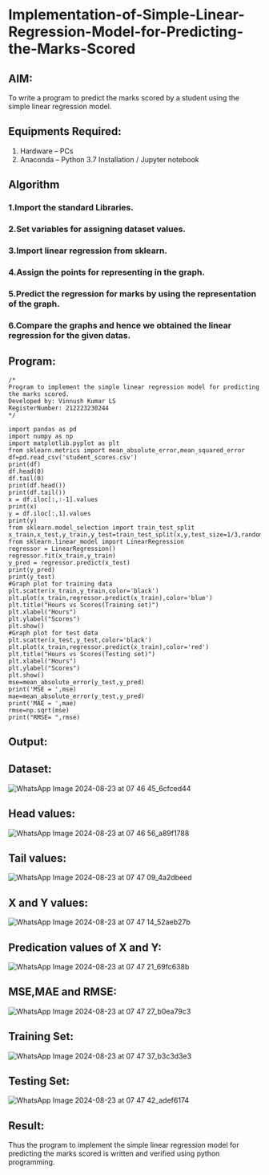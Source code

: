 # Implementation-of-Simple-Linear-Regression-Model-for-Predicting-the-Marks-Scored

## AIM:
To write a program to predict the marks scored by a student using the simple linear regression model.

## Equipments Required:
1. Hardware – PCs
2. Anaconda – Python 3.7 Installation / Jupyter notebook

## Algorithm
### 1.Import the standard Libraries. 
### 2.Set variables for assigning dataset values. 
### 3.Import linear regression from sklearn. 
### 4.Assign the points for representing in the graph. 
### 5.Predict the regression for marks by using the representation of the graph. 
### 6.Compare the graphs and hence we obtained the linear regression for the given datas.

## Program:
```
/*
Program to implement the simple linear regression model for predicting the marks scored.
Developed by: Vinnush Kumar LS
RegisterNumber: 212223230244
*/
```
```
import pandas as pd
import numpy as np
import matplotlib.pyplot as plt
from sklearn.metrics import mean_absolute_error,mean_squared_error
df=pd.read_csv('student_scores.csv')
print(df)
df.head(0)
df.tail(0)
print(df.head())
print(df.tail())
x = df.iloc[:,:-1].values
print(x)
y = df.iloc[:,1].values
print(y)
from sklearn.model_selection import train_test_split
x_train,x_test,y_train,y_test=train_test_split(x,y,test_size=1/3,random_state=0)
from sklearn.linear_model import LinearRegression
regressor = LinearRegression()
regressor.fit(x_train,y_train)
y_pred = regressor.predict(x_test)
print(y_pred)
print(y_test)
#Graph plot for training data
plt.scatter(x_train,y_train,color='black')
plt.plot(x_train,regressor.predict(x_train),color='blue')
plt.title("Hours vs Scores(Training set)")
plt.xlabel("Hours")
plt.ylabel("Scores")
plt.show()
#Graph plot for test data
plt.scatter(x_test,y_test,color='black')
plt.plot(x_train,regressor.predict(x_train),color='red')
plt.title("Hours vs Scores(Testing set)")
plt.xlabel("Hours")
plt.ylabel("Scores")
plt.show()
mse=mean_absolute_error(y_test,y_pred)
print('MSE = ',mse)
mae=mean_absolute_error(y_test,y_pred)
print('MAE = ',mae)
rmse=np.sqrt(mse)
print("RMSE= ",rmse)
```
## Output:

## Dataset:
![WhatsApp Image 2024-08-23 at 07 46 45_6cfced44](https://github.com/user-attachments/assets/5cb56a67-d21a-4d07-a1a1-8968f22a5432)

## Head values:
![WhatsApp Image 2024-08-23 at 07 46 56_a89f1788](https://github.com/user-attachments/assets/27fc127f-31cc-4fd6-9ee2-6054555b5cff)

## Tail values:
![WhatsApp Image 2024-08-23 at 07 47 09_4a2dbeed](https://github.com/user-attachments/assets/f0a8d7b4-9049-4a6b-920d-ad38f8dcb797)


## X and Y values:
![WhatsApp Image 2024-08-23 at 07 47 14_52aeb27b](https://github.com/user-attachments/assets/c4f8f35d-d2cf-4487-881d-c96eba32cbb4)

## Predication values of X and Y:
![WhatsApp Image 2024-08-23 at 07 47 21_69fc638b](https://github.com/user-attachments/assets/b8345417-268b-4a24-90f5-83de2784b272)

## MSE,MAE and RMSE:
![WhatsApp Image 2024-08-23 at 07 47 27_b0ea79c3](https://github.com/user-attachments/assets/ebeb8151-0af9-4006-92fe-b5def1219fd4)

## Training Set:
![WhatsApp Image 2024-08-23 at 07 47 37_b3c3d3e3](https://github.com/user-attachments/assets/7c155d8d-c8b2-4e96-9ac9-1cab216b0ac7)

## Testing Set:
![WhatsApp Image 2024-08-23 at 07 47 42_adef6174](https://github.com/user-attachments/assets/4a005d24-8aaf-49a4-b73d-01872195940f)







 










## Result:
Thus the program to implement the simple linear regression model for predicting the marks scored is written and verified using python programming.
